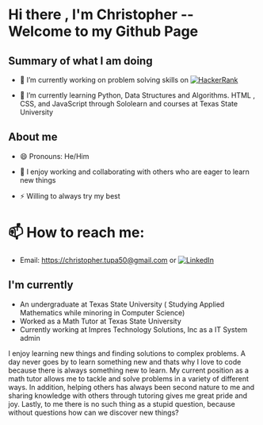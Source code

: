 # Hi there , I'm Christopher -- Welcome to my Github Page

##  Summary of what I am doing 

* 🔭 I’m currently working on problem solving skills on [![HackerRank](https://img.shields.io/badge/-Hackerrank-2EC866?style=for-the-badge&logo=HackerRank&logoColor=white)](https://www.hackerrank.com/c_t197) 
 
 
* 🌱 I’m currently learning Python,  Data Structures and Algorithms. HTML , CSS,  and JavaScript  through Sololearn and courses at Texas State University 



## About me 
* 😄 Pronouns: He/Him

* 👯 I enjoy working and collaborating with others who are eager to learn new things

* ⚡ Willing to always try my best 

# 📫 How to reach me: 
* Email: https://christopher.tupa50@gmail.com or  [![LinkedIn](https://img.shields.io/badge/linkedin-%230077B5.svg?style=for-the-badge&logo=linkedin&logoColor=white)](https://www.linkedin.com/in/christopher-tupa)





## I'm currently 
* An undergraduate at Texas State University ( Studying Applied Mathematics while minoring in Computer Science)
* Worked as a Math Tutor at Texas State University 
* Currently working at Impres Technology Solutions, Inc as a IT System admin 



I enjoy learning new things and finding solutions to complex problems. A day never goes by to learn something new and thats why I love to code because there is always something new to learn. My current position as a math tutor allows me to tackle and solve problems in a variety of different ways. In addition, helping others has always been second nature to me and sharing knowledge with others through tutoring gives me great pride and joy. Lastly, to me there is no such thing as a stupid question, because without questions how can we discover new things? 



<!--
**Christopher50000/Christopher50000** is a ✨ _special_ ✨ repository because its `README.md` (this file) appears on your GitHub profile.

Here are some ideas to get you started: **

# 🔭 I’m currently working on problem solving skills on [![HackerRank](https://img.shields.io/badge/-Hackerrank-2EC866?style=for-the-badge&logo=HackerRank&logoColor=white)]
- 🌱 I’m currently learning Python, SQL , Data Structures and Algorithms through 

- 👯 I’m looking to collaborate on ...
- 🤔 I’m looking for help with ...
- 💬 Ask me about ...
- 📫 How to reach me: ...
- 😄 Pronouns: ...
- ⚡ Fun fact: ...
-->
